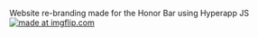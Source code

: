 Website re-branding made for the Honor Bar using Hyperapp JS 
<a href="https://imgflip.com/gif/220yo0"><img src="https://i.imgflip.com/220yo0.gif" title="made at imgflip.com"/></a>
